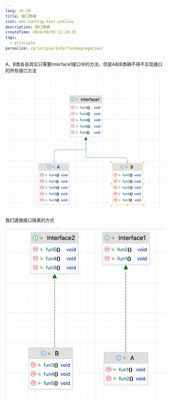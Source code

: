 ```yaml
---
lang: zh-CN
title: 接口隔离
icon: mdi:tooltip-text-outline
description: 接口隔离
createTime: 2024/09/03 11:24:35
tags:
  - principle
permalink: /principle/InterfaceSegregation/
---
```


A、B类各自其实只需要Interface1接口中的方法，但是A和B类确不得不实现接口的所有接口方法

![img.png](../assets/img3.png)

我们遵循接口隔离的方式

![img.png](../assets/img4.png)
